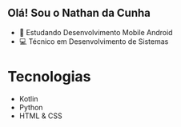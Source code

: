 ## Olá! Sou o Nathan da Cunha
- 📳 Estudando Desenvolvimento Mobile Android
- 💻 Técnico em Desenvolvimento de Sistemas
##

<div>
    <h1>Tecnologias</h1>
    <ul>
        <li>Kotlin</li>
        <li>Python</li>
        <li>HTML & CSS </li>
    </ul>
</div>
<!--
**nathandacunha/nathandacunha** is a ✨ _special_ ✨ repository because its `README.md` (this file) appears on your GitHub profile.

<!-- Here are some ideas to get you started:

- 🔭 I’m currently working on ...
- 🌱 I’m currently learning ...
- 👯 I’m looking to collaborate on ...
- 🤔 I’m looking for help with ...
- 💬 Ask me about ...
- 📫 How to reach me: ...
- 😄 Pronouns: ...
- ⚡ Fun fact: ...
--> 
